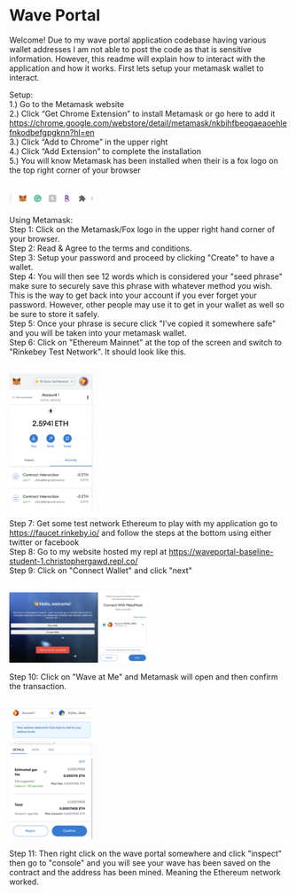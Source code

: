 # Wave Portal 

Welcome! Due to my wave portal application codebase having various wallet addresses I am not able to post the code as that is sensitive information. 
However, this readme will explain how to interact with the application and how it works. 
First lets setup your metamask wallet to interact. 

Setup: 
<br>
1.) Go to the Metamask website
<br>
2.) Click “Get Chrome Extension” to install Metamask or go here to add it https://chrome.google.com/webstore/detail/metamask/nkbihfbeogaeaoehlefnkodbefgpgknn?hl=en
<br>
3.) Click “Add to Chrome” in the upper right
<br>
4.) Click “Add Extension” to complete the installation
<br>
5.) You will know Metamask has been installed when their is a fox logo on the top right corner of your browser

<br>
<img src="images/Extensions.png" width="150">
<br>


Using Metamask: 
<br>
Step 1: Click on the Metamask/Fox logo in the upper right hand corner of your browser.
<br>
Step 2: Read & Agree to the terms and conditions. 
<br>
Step 3: Setup your password and proceed by clicking "Create" to have a wallet. 
<br>
Step 4: You will then see 12 words which is considered your "seed phrase" make sure to securely save this phrase with whatever method you wish. This is the way to get back into your account if you ever forget your password. However, other people may use it to get in your wallet as well so be sure to store it safely. 
<br>
Step 5: Once your phrase is secure click "I've copied it somewhere safe" and you will be taken into your metamask wallet. 
<br>
Step 6: Click on "Ethereum Mainnet" at the top of the screen and switch to "Rinkebey Test Network". It should look like this. 

<br>
<img src="images/rinkebey.png" width="150">
<br>

Step 7: Get some test network Ethereum to play with my application  go to https://faucet.rinkeby.io/ and follow the steps at the bottom using either twitter or facebook
<br>
Step 8: Go to my website hosted my repl at https://waveportal-baseline-student-1.christophergawd.repl.co/
<br>
Step 9: Click on "Connect Wallet" and click "next"
<br>

<br>
<img src="images/connect_wallet.png" width="250">
<br>

Step 10: Click on "Wave at Me" and Metamask will open and then confirm the transaction. 

<br>
<img src="images/test-fee.png" width="150">
<br> 

Step 11: Then right click on the wave portal somewhere and click "inspect" then go to "console" and you will see your wave has been saved on the contract and the address has been mined. Meaning the Ethereum network worked. 
